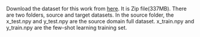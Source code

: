 Download the dataset for this work from [here](https://drive.google.com/file/d/1y_byogg3xQaFdvWHG95Ygje_2G9SW-8E/view?usp=sharing).
It is Zip file(337MB). There are two folders, source and target datasets. In the source folder, the x_test.npy and y_test.npy are the source domain full dataset.
x_train.npy and y_train.npy are the few-shot learning training set.
